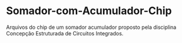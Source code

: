# Somador-com-Acumulador-Chip
Arquivos do chip de um somador acumulador proposto pela disciplina Concepção Estruturada de Circuitos Integrados.
